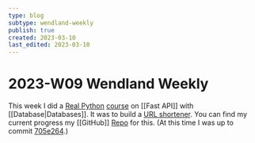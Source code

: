 ```yaml
---
type: blog
subtype: wendland-weekly
publish: true
created: 2023-03-10
last_edited: 2023-03-10
---
```

# 2023-W09 Wendland Weekly

This week I did a [Real Python](https://realpython.com/) [course](https://realpython.com/courses/url-shortener-fastapi/) on [[Fast API]] with [[Database|Databases]]. It was to build a [URL shortener](https://realpython.com/courses/url-shortener-fastapi/). You can find my current progress my [[GitHub]] [Repo](https://github.com/AlexWendland/fastAPI-test) for this. (At this time I was up to commit [705e264](https://github.com/AlexWendland/fastAPI-test/commit/705e2642a5592a8323b71048cbed856efcc48001).)


